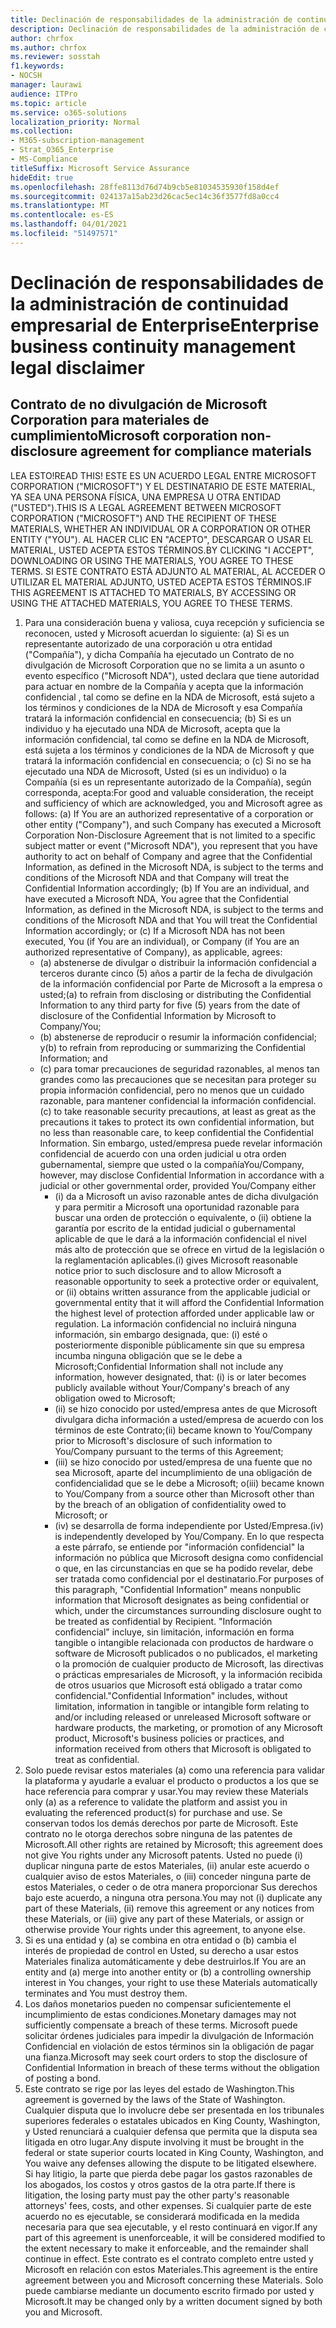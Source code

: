 ```yaml
---
title: Declinación de responsabilidades de la administración de continuidad empresarial de Enterprise
description: Declinación de responsabilidades de la administración de continuidad empresarial de Enterprise
author: chrfox
ms.author: chrfox
ms.reviewer: sosstah
f1.keywords:
- NOCSH
manager: laurawi
audience: ITPro
ms.topic: article
ms.service: o365-solutions
localization_priority: Normal
ms.collection:
- M365-subscription-management
- Strat_O365_Enterprise
- MS-Compliance
titleSuffix: Microsoft Service Assurance
hideEdit: true
ms.openlocfilehash: 28ffe8113d76d74b9cb5e81034535930f158d4ef
ms.sourcegitcommit: 024137a15ab23d26cac5ec14c36f3577fd8a0cc4
ms.translationtype: MT
ms.contentlocale: es-ES
ms.lasthandoff: 04/01/2021
ms.locfileid: "51497571"
---
```

# <a name="enterprise-business-continuity-management-legal-disclaimer"></a><span data-ttu-id="36e90-103">Declinación de responsabilidades de la administración de continuidad empresarial de Enterprise</span><span class="sxs-lookup"><span data-stu-id="36e90-103">Enterprise business continuity management legal disclaimer</span></span>

## <a name="microsoft-corporation-non-disclosure-agreement-for-compliance-materials"></a><span data-ttu-id="36e90-104">Contrato de no divulgación de Microsoft Corporation para materiales de cumplimiento</span><span class="sxs-lookup"><span data-stu-id="36e90-104">Microsoft corporation non-disclosure agreement for compliance materials</span></span>

<span data-ttu-id="36e90-105">LEA ESTO!</span><span class="sxs-lookup"><span data-stu-id="36e90-105">READ THIS!</span></span> <span data-ttu-id="36e90-106">ESTE ES UN ACUERDO LEGAL ENTRE MICROSOFT CORPORATION ("MICROSOFT") Y EL DESTINATARIO DE ESTE MATERIAL, YA SEA UNA PERSONA FÍSICA, UNA EMPRESA U OTRA ENTIDAD ("USTED").</span><span class="sxs-lookup"><span data-stu-id="36e90-106">THIS IS A LEGAL AGREEMENT BETWEEN MICROSOFT CORPORATION ("MICROSOFT") AND THE RECIPIENT OF THESE MATERIALS, WHETHER AN INDIVIDUAL OR A CORPORATION OR OTHER ENTITY ("YOU").</span></span> <span data-ttu-id="36e90-107">AL HACER CLIC EN "ACEPTO", DESCARGAR O USAR EL MATERIAL, USTED ACEPTA ESTOS TÉRMINOS.</span><span class="sxs-lookup"><span data-stu-id="36e90-107">BY CLICKING "I ACCEPT", DOWNLOADING OR USING THE MATERIALS, YOU AGREE TO THESE TERMS.</span></span> <span data-ttu-id="36e90-108">SI ESTE CONTRATO ESTÁ ADJUNTO AL MATERIAL, AL ACCEDER O UTILIZAR EL MATERIAL ADJUNTO, USTED ACEPTA ESTOS TÉRMINOS.</span><span class="sxs-lookup"><span data-stu-id="36e90-108">IF THIS AGREEMENT IS ATTACHED TO MATERIALS, BY ACCESSING OR USING THE ATTACHED MATERIALS, YOU AGREE TO THESE TERMS.</span></span>

1. <span data-ttu-id="36e90-109">Para una consideración buena y valiosa, cuya recepción y suficiencia se reconocen, usted y Microsoft acuerdan lo siguiente: (a) Si es un representante autorizado de una corporación u otra entidad ("Compañía"), y dicha Compañía ha ejecutado un Contrato de no divulgación de Microsoft Corporation que no se limita a un asunto o evento específico ("Microsoft NDA"), usted declara que tiene autoridad para actuar en nombre de la Compañía y acepta que la información confidencial , tal como se define en la NDA de Microsoft, está sujeto a los términos y condiciones de la NDA de Microsoft y esa Compañía tratará la información confidencial en consecuencia; (b) Si es un individuo y ha ejecutado una NDA de Microsoft, acepta que la información confidencial, tal como se define en la NDA de Microsoft, está sujeta a los términos y condiciones de la NDA de Microsoft y que tratará la información confidencial en consecuencia; o (c) Si no se ha ejecutado una NDA de Microsoft, Usted (si es un individuo) o la Compañía (si es un representante autorizado de la Compañía), según corresponda, acepta:</span><span class="sxs-lookup"><span data-stu-id="36e90-109">For good and valuable consideration, the receipt and sufficiency of which are acknowledged, you and Microsoft agree as follows: (a) If You are an authorized representative of a corporation or other entity ("Company"), and such Company has executed a Microsoft Corporation Non-Disclosure Agreement that is not limited to a specific subject matter or event ("Microsoft NDA"), you represent that you have authority to act on behalf of Company and agree that the Confidential Information, as defined in the Microsoft NDA, is subject to the terms and  conditions of the Microsoft NDA and that Company will treat the Confidential Information accordingly; (b) If You are an individual, and have executed a  Microsoft NDA, You agree that the Confidential Information, as defined in the Microsoft NDA, is subject to the terms and conditions of the Microsoft NDA and  that You will treat the Confidential Information accordingly; or (c) If a Microsoft NDA has not been executed, You (if You are an individual), or Company (if You are an authorized representative of Company), as applicable, agrees:</span></span> 
    - <span data-ttu-id="36e90-110">(a) abstenerse de divulgar o distribuir la información confidencial a terceros durante cinco (5) años a partir de la fecha de divulgación de la información confidencial por Parte de Microsoft a la empresa o usted;</span><span class="sxs-lookup"><span data-stu-id="36e90-110">(a) to refrain from disclosing or distributing the Confidential Information to any third party for five (5) years from the date of disclosure of the Confidential Information by Microsoft to Company/You;</span></span> 
    - <span data-ttu-id="36e90-111">(b) abstenerse de reproducir o resumir la información confidencial; y</span><span class="sxs-lookup"><span data-stu-id="36e90-111">(b) to refrain from reproducing or summarizing the  Confidential Information; and</span></span> 
    - <span data-ttu-id="36e90-112">(c) para tomar precauciones de seguridad razonables, al menos tan grandes como las precauciones que se necesitan para proteger su propia información confidencial, pero no menos que un cuidado razonable, para mantener confidencial la información confidencial.</span><span class="sxs-lookup"><span data-stu-id="36e90-112">(c) to take reasonable security precautions, at least as great as the precautions it takes to protect its own confidential information, but no less than reasonable care, to keep confidential the Confidential Information.</span></span> <span data-ttu-id="36e90-113">Sin embargo, usted/empresa puede revelar información confidencial de acuerdo con una orden judicial u otra orden gubernamental, siempre que usted o la compañía</span><span class="sxs-lookup"><span data-stu-id="36e90-113">You/Company, however, may disclose Confidential Information in  accordance with a judicial or other governmental order, provided You/Company either</span></span> 
        - <span data-ttu-id="36e90-114">(i) da a Microsoft un aviso razonable antes de dicha divulgación y para permitir a Microsoft una oportunidad razonable para buscar una orden de protección o equivalente, o (ii) obtiene la garantía por escrito de la entidad judicial o gubernamental aplicable de que le dará a la información confidencial el nivel más alto de protección que se ofrece en virtud de la legislación o la reglamentación aplicables.</span><span class="sxs-lookup"><span data-stu-id="36e90-114">(i) gives Microsoft reasonable notice prior to such disclosure and to allow  Microsoft a reasonable opportunity to seek a protective order or equivalent, or (ii) obtains written assurance from the applicable judicial or governmental entity  that it will afford the Confidential Information the highest level of protection afforded under applicable law or regulation.</span></span> <span data-ttu-id="36e90-115">La información confidencial no incluirá ninguna información, sin embargo designada, que: (i) esté o posteriormente disponible públicamente sin que su empresa incumba ninguna obligación que se le debe a Microsoft;</span><span class="sxs-lookup"><span data-stu-id="36e90-115">Confidential Information shall not include any information, however designated, that: (i) is or later becomes publicly available without Your/Company's breach of any obligation owed to  Microsoft;</span></span> 
        - <span data-ttu-id="36e90-116">(ii) se hizo conocido por usted/empresa antes de que Microsoft divulgara dicha información a usted/empresa de acuerdo con los términos de este Contrato;</span><span class="sxs-lookup"><span data-stu-id="36e90-116">(ii) became known to You/Company prior to Microsoft's disclosure of such information to You/Company pursuant to the terms of this Agreement;</span></span>
        - <span data-ttu-id="36e90-117">(iii) se hizo conocido por usted/empresa de una fuente que no sea Microsoft, aparte del incumplimiento de una obligación de confidencialidad que se le debe a Microsoft; o</span><span class="sxs-lookup"><span data-stu-id="36e90-117">(iii) became known to You/Company from a source other than Microsoft other than by the breach of an obligation of confidentiality owed to Microsoft; or</span></span>
        - <span data-ttu-id="36e90-118">(iv) se desarrolla de forma independiente por Usted/Empresa.</span><span class="sxs-lookup"><span data-stu-id="36e90-118">(iv) is  independently developed by You/Company.</span></span> <span data-ttu-id="36e90-119">En lo que respecta a este párrafo, se entiende por "información confidencial" la información no pública que Microsoft designa como confidencial o que, en las circunstancias en que se ha podido revelar, debe ser tratada como confidencial por el destinatario.</span><span class="sxs-lookup"><span data-stu-id="36e90-119">For purposes of this paragraph, "Confidential Information" means nonpublic information that Microsoft designates as being confidential or which, under the circumstances surrounding disclosure ought to be treated as confidential by Recipient.</span></span> <span data-ttu-id="36e90-120">"Información confidencial" incluye, sin limitación, información en forma tangible o intangible relacionada con productos de hardware o software de Microsoft publicados o no publicados, el marketing o la promoción de cualquier producto de Microsoft, las directivas o prácticas empresariales de Microsoft, y la información recibida de otros usuarios que Microsoft está obligado a tratar como confidencial.</span><span class="sxs-lookup"><span data-stu-id="36e90-120">"Confidential Information" includes, without limitation, information in tangible or intangible form relating to and/or including released or unreleased Microsoft software or hardware  products, the marketing, or promotion of any Microsoft product, Microsoft's business policies or practices, and information received from others that Microsoft is obligated to treat as confidential.</span></span>
2. <span data-ttu-id="36e90-121">Solo puede revisar estos materiales (a) como una referencia para validar la plataforma y ayudarle a evaluar el producto o productos a los que se hace referencia para comprar y usar.</span><span class="sxs-lookup"><span data-stu-id="36e90-121">You may review these Materials only (a) as a reference to validate the platform and assist you in evaluating the referenced product(s) for purchase and use.</span></span> <span data-ttu-id="36e90-122">Se conservan todos los demás derechos por parte de Microsoft. Este contrato no le otorga derechos sobre ninguna de las patentes de Microsoft.</span><span class="sxs-lookup"><span data-stu-id="36e90-122">All other rights are retained by Microsoft; this agreement does not give You rights under any Microsoft patents.</span></span> <span data-ttu-id="36e90-123">Usted no puede (i) duplicar ninguna parte de estos Materiales, (ii) anular este acuerdo o cualquier aviso de estos Materiales, o (iii) conceder ninguna parte de estos Materiales, o ceder o de otra manera proporcionar Sus derechos bajo este acuerdo, a ninguna otra persona.</span><span class="sxs-lookup"><span data-stu-id="36e90-123">You may not (i) duplicate any part of these Materials, (ii) remove this agreement or any notices from these Materials, or (iii) give any part of these Materials, or assign or otherwise provide Your rights under this agreement, to anyone else.</span></span> 
3. <span data-ttu-id="36e90-124">Si es una entidad y (a) se combina en otra entidad o (b) cambia el interés de propiedad de control en Usted, su derecho a usar estos Materiales finaliza automáticamente y debe destruirlos.</span><span class="sxs-lookup"><span data-stu-id="36e90-124">If You are an entity and (a) merge into another entity or (b) a controlling ownership interest in You changes, your right to use these Materials automatically terminates and You must destroy them.</span></span> 
4. <span data-ttu-id="36e90-125">Los daños monetarios pueden no compensar suficientemente el incumplimiento de estas condiciones.</span><span class="sxs-lookup"><span data-stu-id="36e90-125">Monetary damages may not sufficiently compensate a breach of these terms.</span></span>  <span data-ttu-id="36e90-126">Microsoft puede solicitar órdenes judiciales para impedir la divulgación de Información Confidencial en violación de estos términos sin la obligación de pagar una fianza.</span><span class="sxs-lookup"><span data-stu-id="36e90-126">Microsoft may seek court orders to stop the disclosure of Confidential Information in breach of these terms without the obligation of posting a bond.</span></span>  
5. <span data-ttu-id="36e90-127">Este contrato se rige por las leyes del estado de Washington.</span><span class="sxs-lookup"><span data-stu-id="36e90-127">This agreement is governed by the laws of the State of Washington.</span></span> <span data-ttu-id="36e90-128">Cualquier disputa que lo involucre debe ser presentada en los tribunales superiores federales o estatales ubicados en King County, Washington, y Usted renunciará a cualquier defensa que permita que la disputa sea litigada en otro lugar.</span><span class="sxs-lookup"><span data-stu-id="36e90-128">Any dispute involving it must be brought in the federal or state superior courts located in King County, Washington, and You waive any defenses allowing the dispute to be litigated elsewhere.</span></span> <span data-ttu-id="36e90-129">Si hay litigio, la parte que pierda debe pagar los gastos razonables de los abogados, los costos y otros gastos de la otra parte.</span><span class="sxs-lookup"><span data-stu-id="36e90-129">If there is litigation, the losing party must pay the other party's reasonable attorneys' fees, costs, and other expenses.</span></span> <span data-ttu-id="36e90-130">Si cualquier parte de este acuerdo no es ejecutable, se considerará modificada en la medida necesaria para que sea ejecutable, y el resto continuará en vigor.</span><span class="sxs-lookup"><span data-stu-id="36e90-130">If any part of this agreement is unenforceable, it will be considered modified to the extent necessary to make it enforceable, and the remainder shall continue in effect.</span></span> <span data-ttu-id="36e90-131">Este contrato es el contrato completo entre usted y Microsoft en relación con estos Materiales.</span><span class="sxs-lookup"><span data-stu-id="36e90-131">This agreement is the entire agreement between you and Microsoft concerning these Materials.</span></span> <span data-ttu-id="36e90-132">Solo puede cambiarse mediante un documento escrito firmado por usted y Microsoft.</span><span class="sxs-lookup"><span data-stu-id="36e90-132">It may be changed only by a written document signed by both you and Microsoft.</span></span>
